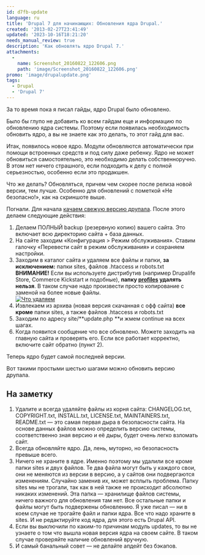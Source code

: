 ```yaml
---
id: d7fb-update
language: ru
title: 'Drupal 7 для начинающих: Обновления ядра Drupal.'
created: '2013-02-27T23:41:49'
updated: '2023-10-16T18:21:20'
needs_manual_review: true
description: 'Как обновлять ядро Drupal 7.'
attachments:
  -
    name: Screenshot_20160822_122606.png
    path: 'image/Screenshot_20160822_122606.png'
promo: 'image/drupalupdate.png'
tags:
  - Drupal
  - 'Drupal 7'
---
```


За то время пока я писал гайды, ядро Drupal было обновлено.

Было бы глупо не добавить ко всем гайдам еще и информацию по обновлению ядра системы. Поэтому если появилась необходимость обновить ядро, а вы не знаете как это делать, то этот гайд для вас.

Итак, появилось новое ядро. Модули обновляются автоматически при помощи встроенных средств и под силу даже ребенку. Ядро не может обновиться самостоятельно, это необходимо делать собственноручно. В этом нет ничего страшного, если подходить к делу с полной серьезностью, особенно если это продакшен.

Что же делать? Обновляться, причем чем скорее после релиза новой версии, тем лучше. Особенно для обновлений с пометкой «Не безопасно!», как на скриншоте выше.

Погнали. Для начала [качаем свежую версию друпала](http://drupal.org/start). После этого делаем следующие действия:

1. Делаем ПОЛНЫЙ backup (резервную копию) вашего сайта. Это включает всю директорию сайта + база данных.
2. На сайте заходим «Конфигурация > Режим обслуживания». Ставим галочку «Перевести сайт в режим обслуживания» и сохраняем настройки.
3. Заходим в каталог сайта и удаляем все файлы и папки, **за исключением:** папки sites, файлов .htaccess и robots.txt  
**ВНИМАНИЕ!** Если вы используете дистрибутив (например Drupalife Store, Commerce Kickstart и подобные), **папку <u>profiles</u> удалять нельзя**. В таком случае надо произвести просто копирование с заменой на более новые файлы.  
[![Что удаляем](/sites/default/files/blog/attachment/2016/8/22/Screenshot_20160822_122606.png)](/sites/default/files/blog/attachment/2016/8/22/Screenshot_20160822_122606.png)
4. Извлекаем из архива (новая версия скачанная с офф сайта) **все кроме** папки sites, а также файлов .htaccess и robots.txt
5. Заходим по адресу site/**update.php **и жмем continue на всех шагах.
6. Когда появится сообщение что все обновлено. Можете заходить на главную сайта и проверять его. Если все работает корректно, включите сайт обратно (пункт 2).

Теперь ядро будет самой последней версии.

Вот такими простыми шестью шагами можно обновить версию друпала.

На заметку
----------

1. Удалите и всегда удаляйте файлы из корня сайта: CHANGELOG.txt, COPYRIGHT.txt, INSTALL.txt, LICENSE.txt, MAINTAINERS.txt, README.txt — это самая первая дыра в безопасности сайта. На основе данных файлов можно определить версию системы, соответственно зная версию и её дыры, будет очень легко взломать сайт.
2. Всегда обновляйте ядро. Да, лень, муторно, но безопасность превыше всего.
3. Ничего не храните в ядре. Именно поэтому мы удалили все кроме папки sites и двух файлов. Те два файла могут быть у каждого свои, они не меняются из версии в версию, а у сайтов они подвергаются изменениям. Случайно заменив их, может всплыть проблема. Папку sites мы не трогали, так как в ней также не происходит абсолютно никаких изменений. Эта папка — хранилище файлов системы, ничего важного для обновления там нет. Все остальные папки и файлы могут быть подвержены обновлению. Я уже писал — ни в коем случае не трогайте файл и папки ядра. Все что надо храните в sites. И не редактируйте код ядра, для этого есть Drupal API.
4. Если вы выключили по каким-то причинам модуль updates, то вы не узнаете о том что вышла новая версия ядра на своем сайте. В таком случае проверяйте наличие обновлений вручную.
5. И самый банальный совет — не делайте апдейт без бэкапов.
